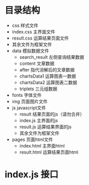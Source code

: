 # 目录结构
- css 样式文件
 - index.css 主界面文件
 - result.css 运算结果页面文件
 - 其余文件为框架文件
- data 模拟数据文件
    - search_result 左侧查询结果数据
    - content 文章数据
    - after 指代消解后的文章数据
    - chartsData1 运算图表一数据
    - chartsData2 运算图表二数据
    - triplets 三元组数据
- fonts 字体文件
- img 页面图片文件
- js javascript文件
    - result 结果页面的js（请勿合并）
    - index.js 主界面的js
    - result.js 运算结果界面的js
    - 其余文件为框架文件
- pages 页面html文件
    - index.html 主界面html
    - result.html 运算结果页面html

# index.js 接口
